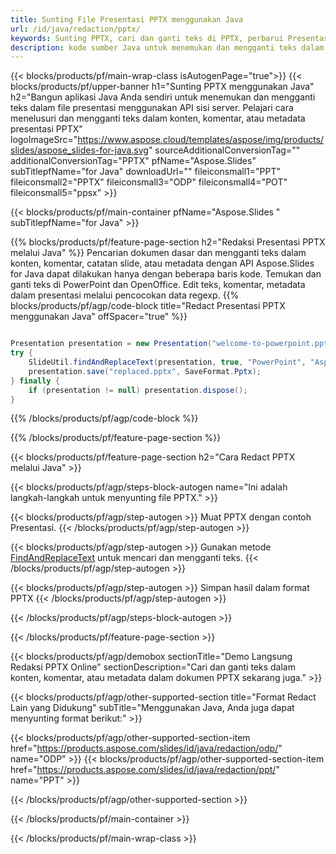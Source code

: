 ```yaml
---
title: Sunting File Presentasi PPTX menggunakan Java
url: /id/java/redaction/pptx/
keywords: Sunting PPTX, cari dan ganti teks di PPTX, perbarui Presentasi PPTX
description: kode sumber Java untuk menemukan dan mengganti teks dalam Presentasi PPTX.
---
```


{{< blocks/products/pf/main-wrap-class isAutogenPage="true">}}
{{< blocks/products/pf/upper-banner h1="Sunting PPTX menggunakan Java" h2="Bangun aplikasi Java Anda sendiri untuk menemukan dan mengganti teks dalam file presentasi menggunakan API sisi server. Pelajari cara menelusuri dan mengganti teks dalam konten, komentar, atau metadata presentasi PPTX" logoImageSrc="https://www.aspose.cloud/templates/aspose/img/products/slides/aspose_slides-for-java.svg" sourceAdditionalConversionTag="" additionalConversionTag="PPTX" pfName="Aspose.Slides" subTitlepfName="for Java" downloadUrl="" fileiconsmall1="PPT" fileiconsmall2="PPTX" fileiconsmall3="ODP" fileiconsmall4="POT" fileiconsmall5="ppsx" >}}

{{< blocks/products/pf/main-container pfName="Aspose.Slides " subTitlepfName="for Java" >}}

{{% blocks/products/pf/feature-page-section  h2="Redaksi Presentasi PPTX melalui Java" %}}
Pencarian dokumen dasar dan mengganti teks dalam konten, komentar, catatan slide, atau metadata dengan API Aspose.Slides for Java dapat dilakukan hanya dengan beberapa baris kode. Temukan dan ganti teks di PowerPoint dan OpenOffice. Edit teks, komentar, metadata dalam presentasi melalui pencocokan data regexp.
{{% blocks/products/pf/agp/code-block title="Redact Presentasi PPTX menggunakan Java" offSpacer="true" %}}

```java

Presentation presentation = new Presentation("welcome-to-powerpoint.pptx");
try {
    SlideUtil.findAndReplaceText(presentation, true, "PowerPoint", "Aspose.Slides", null);
    presentation.save("replaced.pptx", SaveFormat.Pptx);
} finally {
    if (presentation != null) presentation.dispose();
}
```

{{% /blocks/products/pf/agp/code-block %}}

{{% /blocks/products/pf/feature-page-section %}}

{{< blocks/products/pf/feature-page-section  h2="Cara Redact PPTX melalui Java" >}}

{{< blocks/products/pf/agp/steps-block-autogen name="Ini adalah langkah-langkah untuk menyunting file PPTX." >}}

{{< blocks/products/pf/agp/step-autogen >}}
Muat PPTX dengan contoh Presentasi.
{{< /blocks/products/pf/agp/step-autogen >}}

{{< blocks/products/pf/agp/step-autogen >}}
Gunakan metode [FindAndReplaceText](https://reference.aspose.com/slides/java/com.aspose.slides/slideutil/#findAndReplaceText-com.aspose.slides.IPresentation-boolean-java.lang.String-java.lang.String-) untuk mencari dan mengganti teks.
{{< /blocks/products/pf/agp/step-autogen >}}

{{< blocks/products/pf/agp/step-autogen >}}
Simpan hasil dalam format PPTX
{{< /blocks/products/pf/agp/step-autogen >}}

{{< /blocks/products/pf/agp/steps-block-autogen >}}

{{< /blocks/products/pf/feature-page-section >}}

{{< blocks/products/pf/agp/demobox sectionTitle="Demo Langsung Redaksi PPTX Online" sectionDescription="Cari dan ganti teks dalam konten, komentar, atau metadata dalam dokumen PPTX sekarang juga." >}}

{{< blocks/products/pf/agp/other-supported-section title="Format Redact Lain yang Didukung" subTitle="Menggunakan Java, Anda juga dapat menyunting format berikut:" >}}

{{< blocks/products/pf/agp/other-supported-section-item href="https://products.aspose.com/slides/id/java/redaction/odp/" name="ODP" >}}
{{< blocks/products/pf/agp/other-supported-section-item href="https://products.aspose.com/slides/id/java/redaction/ppt/" name="PPT" >}}


{{< /blocks/products/pf/agp/other-supported-section >}}

{{< /blocks/products/pf/main-container >}}
    
{{< /blocks/products/pf/main-wrap-class >}}